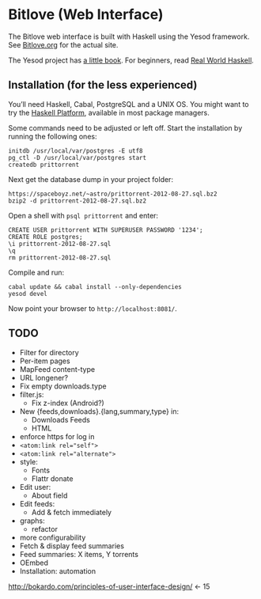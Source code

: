 # Bitlove (Web Interface)

The Bitlove web interface is built with Haskell using the Yesod framework. See [Bitlove.org](http://bitlove.org/) for the actual site.

The Yesod project has [a little book](http://www.yesodweb.com/book). For beginners, read [Real World Haskell](http://book.realworldhaskell.org/read/).

## Installation (for the less experienced)

You’ll need Haskell, Cabal, PostgreSQL and a UNIX OS. You might want to try the [Haskell Platform](http://hackage.haskell.org/platform/), available in most package managers.

Some commands need to be adjusted or left off. Start the installation by running the following ones:

    initdb /usr/local/var/postgres -E utf8
    pg_ctl -D /usr/local/var/postgres start
    createdb prittorrent

Next get the database dump in your project folder:

    https://spaceboyz.net/~astro/prittorrent-2012-08-27.sql.bz2
    bzip2 -d prittorrent-2012-08-27.sql.bz2

Open a shell with `psql prittorrent` and enter:

    CREATE USER prittorrent WITH SUPERUSER PASSWORD '1234';
    CREATE ROLE postgres;
    \i prittorrent-2012-08-27.sql
    \q
    rm prittorrent-2012-08-27.sql

Compile and run:

    cabal update && cabal install --only-dependencies
    yesod devel

Now point your browser to `http://localhost:8081/`.


## TODO

* Filter for directory
* Per-item pages
* MapFeed content-type
* URL longener?
* Fix empty downloads.type
* filter.js:
  * Fix z-index (Android?)
* New {feeds,downloads}.{lang,summary,type} in:
  * Downloads Feeds
  * HTML
* enforce https for log in
* `<atom:link rel="self">`
* `<atom:link rel="alternate">`
* style:
  * Fonts
  * Flattr donate
* Edit user:
  * About field
* Edit feeds:
  * Add & fetch immediately
* graphs:
  * refactor
* more configurability
* Fetch & display feed summaries
* Feed summaries: X items, Y torrents
* OEmbed
* Installation: automation


http://bokardo.com/principles-of-user-interface-design/ ← 15
